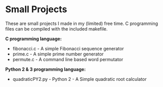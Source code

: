 # Small Projects

These are small projects I made in my (limited) free time.
C programming files can be compiled with the included makefile.

**C programming language:**
- fibonacci.c - A simple Fibonacci sequence generator
- prime.c - A simple prime number generator
- permute.c - A command line based word permutator

**Python 2 & 3 programming language:**
- quadraticPY2.py - Python 2 - A Simple quadratic root calculator
